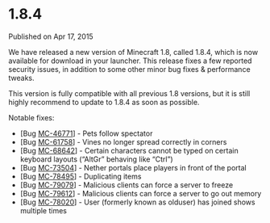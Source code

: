 # 1.8.4
Published on Apr 17, 2015

We have released a new version of Minecraft 1.8, called 1.8.4, which is now
available for download in your launcher. This release fixes a few reported
security issues, in addition to some other minor bug fixes & performance
tweaks.

This version is fully compatible with all previous 1.8 versions, but it is
still highly recommend to update to 1.8.4 as soon as possible.

Notable fixes:

  * [Bug [MC-46771](https://bugs.mojang.com/browse/MC-46771)] - Pets follow spectator
  * [Bug [MC-61758](https://bugs.mojang.com/browse/MC-61758)] - Vines no longer spread correctly in corners
  * [Bug [MC-68642](https://bugs.mojang.com/browse/MC-68642)] - Certain characters cannot be typed on certain keyboard layouts (“AltGr” behaving like “Ctrl”)
  * [Bug [MC-73504](https://bugs.mojang.com/browse/MC-73504)] - Nether portals place players in front of the portal
  * [Bug [MC-78495](https://bugs.mojang.com/browse/MC-78495)] - Duplicating items
  * [Bug [MC-79079](https://bugs.mojang.com/browse/MC-79079)] - Malicious clients can force a server to freeze
  * [Bug [MC-79612](https://bugs.mojang.com/browse/MC-79612)] - Malicious clients can force a server to go out memory
  * [Bug [MC-78020](https://bugs.mojang.com/browse/MC-78020)] - User (formerly known as olduser) has joined shows multiple times


